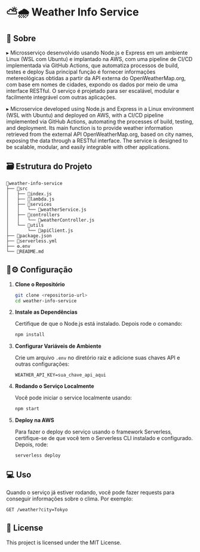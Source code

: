 # ⛅🌧️ Weather Info Service

## 📝 Sobre
<!--The Weather Info Service is a microservice that provides weather information based on city names. It fetches data from an external weather API and serves it through a RESTful interface.-->
▸ Microsserviço desenvolvido usando Node.js e Express em um ambiente Linux (WSL com Ubuntu) e implantado na AWS,  com uma pipeline de CI/CD implementada via GitHub Actions, que automatiza processos de build, testes e deploy Sua principal função é fornecer informações metereológicas obtidas a partir da API externa do OpenWeatherMap.org, com base em nomes de cidades, expondo os dados por meio de uma interface RESTful. O serviço é projetado para ser escalável, modular e facilmente integrável com outras aplicações.

▸ Microservice developed using Node.js and Express in a Linux environment (WSL with Ubuntu) and deployed on AWS, with a CI/CD pipeline implemented via GitHub Actions, automating the processes of build, testing, and deployment. Its main function is to provide weather information retrieved from the external API OpenWeatherMap.org, based on city names, exposing the data through a RESTful interface. The service is designed to be scalable, modular, and easily integrable with other applications.

## 🗃️ Estrutura do Projeto

   ```plaintext
📂weather-info-service
├── 📂src
│   ├── 📄index.js
│   ├── 📄lambda.js
│   ├── 📂services
│   │   └── 📄weatherService.js
│   ├── 📂controllers
│   │   └── 📄weatherController.js
│   └── 📂utils
│       └── 📄apiClient.js
├── 📄package.json
├── 📄serverless.yml
├── ⚙️.env
└── 📄README.md
   ```

## 🔧⚙️ Configuração

1. **Clone o Repositório**

   ```bash
   git clone <repositorio-url>
   cd weather-info-service
   ```

2. **Instale as Dependências**

   Certifique de que o Node.js está instalado. Depois rode o comando:

   ```bash
   npm install
   ```

3. **Configurar Variáveis de Ambiente**

   Crie um arquivo `.env` no diretório raiz e adicione suas chaves API e outras configurações:

   ```plaintext
   WEATHER_API_KEY=sua_chave_api_aqui
   ```

4. **Rodando o Serviço Localmente**

   Você pode iniciar o service localmente usando:

   ```bash
   npm start
   ```

5. **Deploy na AWS**

   Para fazer o deploy do serviço usando o framework Serverless, certifique-se de que você tem o Serverless CLI instalado e configurado. Depois, rode:

   ```bash
   serverless deploy
   ```

## 💻 Uso

   Quando o serviço já estiver rodando, você pode fazer requests para conseguir informações sobre o clima. Por exemplo:

   ```http
   GET /weather?city=Tokyo
   ```

## 🪪 License

 This project is licensed under the MIT License.
